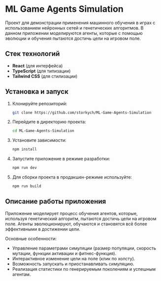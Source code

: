 
# ML Game Agents Simulation

Проект для демонстрации применения машинного обучения в играх с использованием нейронных сетей и генетических алгоритмов. В данном приложении моделируются агенты, которые с помощью эволюции и обучения пытаются достичь цели на игровом поле.

## Стек технологий

- **React** (для интерфейса)
- **TypeScript** (для типизации)
- **Tailwind CSS** (для стилизации)

## Установка и запуск

1. Клонируйте репозиторий:
   ```bash
   git clone https://github.com/storkych/ML-Game-Agents-Simulation
   ```

2. Перейдите в директорию проекта:
   ```bash
   cd ML-Game-Agents-Simulation
   ```

3. Установите зависимости:
   ```bash
   npm install
   ```

4. Запустите приложение в режиме разработки:
   ```bash
   npm run dev
   ```

5. Для сборки проекта в продакшен-режиме используйте:
   ```bash
   npm run build
   ```

## Описание работы приложения

Приложение моделирует процесс обучения агентов, которые, используя генетический алгоритм, пытаются достичь цели на игровом поле. Агенты эволюционируют, обучаются и становятся всё более эффективными в достижении цели.

Основные особенности:

- Управление параметрами симуляции (размер популяции, скорость мутации, функции активации и фитнес-функция).
- Интерактивное изменение цели на поле (клик по холсту).
- Возможность запускать и приостанавливать симуляцию.
- Реализация статистики по генерируемым поколениям и успешным агентам.

